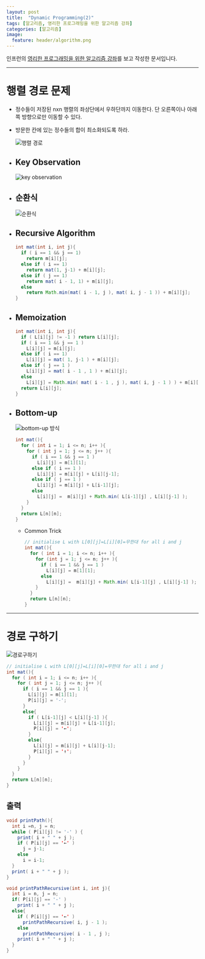 ```yaml
---
layout: post
title:  "Dynamic Programming(2)"
tags: [알고리즘, 영리한 프로그래밍을 위한 알고리즘 강좌]
categories: [알고리즘]
image:
  feature: header/algorithm.png
---
```


인프런의 [영리한 프로그래밍을 위한 알고리즘 강좌](https://www.inflearn.com/course/%EC%95%8C%EA%B3%A0%EB%A6%AC%EC%A6%98-%EA%B0%95%EC%A2%8C/)를 보고 작성한 문서입니다.

---

행렬 경로 문제  
============

- 정수들이 저장된 nxn 행렬의  좌상단에서 우하단까지 이동한다. 단 오른쪽이나 아래쪽 방향으로만 이동할 수 있다.  

- 방문한 칸에 있는 정수들의 합이 최소화되도록 하라.  

  ![행렬 경로](/images/algorithm/행렬_경로.png)  

- ## Key Observation

  ![key observation](/images/algorithm/key_observation.png)  

- ## 순환식  

  ![순환식](/images/algorithm/순환식.png)  

- ## Recursive Algorithm  

  ```java
  int mat(int i, int j){
    if ( i == 1 && j == 1)
      return m[i][j];
    else if ( i == 1)
      return mat(1, j-1) + m[i][j];
    else if ( j == 1)
      return mat( i - 1, 1) + m[i][j];
    else
      return Math.min(mat( i - 1, j ), mat( i, j - 1 )) + m[i][j];
  }
  ```

- ## Memoization  

  ```java
  int mat(int i, int j){
    if ( L[i][j] != -1 ) return L[i][j];
    if ( i == 1 && j == 1 )
      L[i][j] = m[i][j];
    else if ( i == 1)
      L[i][j] = mat( 1, j-1 ) + m[i][j];
    else if ( j == 1 )
      L[i][j] = mat( i - 1 , 1 ) + m[i][j];
    else
      L[i][j] = Math.min( mat( i - 1 , j ), mat( i, j - 1 ) ) + m[i][j];
    return L[i][j];
  }
  ```  

- ## Bottom-up  

  ![bottom-up 방식](/images/algorithm/bottom-up_방식.png)  

  ```java
  int mat(){
    for ( int i = 1; i <= n; i++ ){
      for ( int j = 1; j <= n; j++ ){
        if ( i == 1 && j == 1 )
          L[i][j] = m[1][1];
        else if ( i == 1 )
          L[i][j] = m[i][j] + L[i][j-1];
        else if ( j == 1 )
          L[i][j] = m[i][j] + L[i-1][j];
        else
          L[i][j] =  m[i][j] + Math.min( L[i-1][j] , L[i][j-1] );
      }
    }
    return L[n][n];
  }
  ```  

  - Common Trick  

    ```java
    // initialise L with L[0][j]=L[i][0]=무한대 for all i and j
    int mat(){
      for ( int i = 1; i <= n; i++ ){
        for (int j = 1; j <= n; j++ ){
          if ( i == 1 && j == 1 )
            L[i][j] = m[1][1];
          else
            L[i][j] =  m[i][j] + Math.min( L[i-1][j] , L[i][j-1] );
        }
      }
      return L[n][n];
    }
    ```

---

경로 구하기  
==========

![경로구하기](/images/algorithm/경로구하기.png)  

```java
// initialise L with L[0][j]=L[i][0]=무한대 for all i and j
int mat(){
  for ( int i = 1; i <= n; i++ ){
    for ( int j = 1; j <= n; j++ ){
      if ( i == 1 && j == 1 ){
        L[i][j] = m[1][1];
        P[i][j] = '-';
      }
      else{
        if ( L[i-1][j] < L[i][j-1] ){
          L[i][j] = m[i][j] + L[i-1][j];
          P[i][j] = '←';
        }
        else{
          L[i][j] = m[i][j] + L[i][j-1];
          P[i][j] = '↑';
        }
      }
    }
  }
  return L[n][n];
}
```

## 출력  

```java
void printPath(){
  int i =n, j = n;
  while ( P[i][j] != '-' ) {
    print( i + " " + j );
    if ( P[i][j] == '←' )
      j = j-1;
    else
      i = i-1;
  }
  print( i + " " + j );
}
```

```java
void printPathRecursive(int i, int j){
  int i = n, j = n;
  if( P[i][j] == '-' )
    print( i + " " + j );
  else{
    if ( P[i][j] == '←' )
      printPathRecursive( i, j - 1 );
    else
      printPathRecursive( i - 1 , j );
    print( i + " " + j );
  }
}
```
